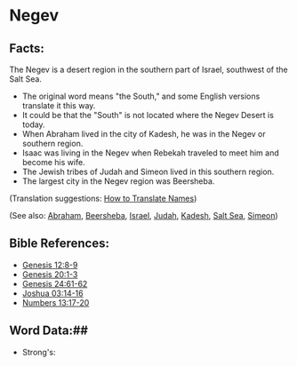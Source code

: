 # Negev #

## Facts: ##

The Negev is a desert region in the southern part of Israel, southwest of the Salt Sea.

* The original word means "the South," and some English versions translate it this way.
* It could be that the "South" is not located where the Negev Desert is today.
* When Abraham lived in the city of Kadesh, he was in the Negev or southern region.
* Isaac was living in the Negev when Rebekah traveled to meet him and become his wife.
* The Jewish tribes of Judah and Simeon lived in this southern region.
* The largest city in the Negev region was Beersheba.

(Translation suggestions: [How to Translate Names](rc://en/ta/man/translate/translate-names))

(See also: [Abraham](../other/abraham.md), [Beersheba](../other/beersheba.md), [Israel](../other/israel.md), [Judah](../other/judah.md), [Kadesh](../other/kadesh.md), [Salt Sea](../other/saltsea.md), [Simeon](../other/simeon.md))

## Bible References: ##

* [Genesis 12:8-9](rc://en/tn/help/gen/12/08)
* [Genesis 20:1-3](rc://en/tn/help/gen/20/01)
* [Genesis 24:61-62](rc://en/tn/help/gen/24/61)
* [Joshua 03:14-16](rc://en/tn/help/jos/03/14)
* [Numbers 13:17-20](rc://en/tn/help/num/13/17)

## Word Data:##

* Strong's: 

